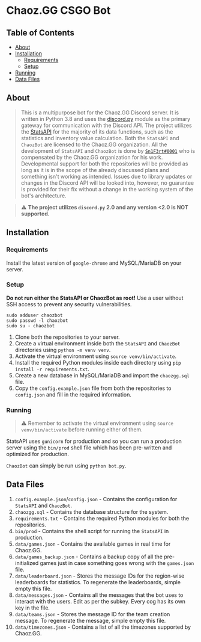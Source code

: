 # Chaoz.GG CSGO Bot

## Table of Contents

- [About](#about)
- [Installation](#installation)
  * [Requirements](#requirements)
  * [Setup](#setup)
- [Running](#running)
- [Data Files](#data-files)

## About

> This is a multipurpose bot for the Chaoz.GG Discord server. It is written in Python 3.8 and uses the [discord.py](https://github.com/Rapptz/discord.py) module as the primary gateway for communication with the Discord API.
> The project utilizes the [StatsAPI](https://github.com/Chaoz-GG/StatsAPI) for the majority of its data functions, such as the statistics and inventory value calculation. Both the `StatsAPI` and `ChaozBot` are licensed to the Chaoz.GG organization.
> All the development of `StatsAPI` and `ChaozBot` is done by [`Sn1F3rt#0001`](https://github.com/Sn1F3rt) who is compensated by the Chaoz.GG organization for his work.
> Developmental support for both the repositories will be provided as long as it is in the scope of the already discussed plans and something isn't working as intended. 
> Issues due to library updates or changes in the Discord API will be looked into, however, no guarantee is provided for their fix without a change in the working system of the bot's architecture.

> :warning: **The project utilizes `discord.py` 2.0 and any version <2.0 is NOT supported.**

## Installation

### Requirements

Install the latest version of `google-chrome` and MySQL/MariaDB on your server.

### Setup

**Do not run either the StatsAPI or ChaozBot as root!** Use a user without SSH access to prevent any security vulnerabilities.

```
sudo adduser chaozbot
sudo passwd -l chaozbot
sudo su - chaozbot
```

1. Clone both the repositories to your server.
2. Create a virtual environment inside both the `StatsAPI` and `ChaozBot` directories using `python -m venv venv`.
3. Activate the virtual environment using `source venv/bin/activate`.
4. Install the required Python modules inside each directory using `pip install -r requirements.txt`.
5. Create a new database in MySQL/MariaDB and import the `chaozgg.sql` file.
6. Copy the `config.example.json` file from both the repositories to `config.json` and fill in the required information. 

### Running 

> :warning: Remember to activate the virtual environment using `source venv/bin/activate` before running either of them.

StatsAPI uses `gunicorn` for production and so you can run a production server using the `bin/prod` shell file which has been pre-written and optimized for production.

`ChaozBot` can simply be run using `python bot.py`.

## Data Files

1. `config.example.json`/`config.json` - Contains the configuration for `StatsAPI` and `ChaozBot`.
2. `chaozgg.sql` - Contains the database structure for the system.
3. `requirements.txt` - Contains the required Python modules for both the repositories.
4. `bin/prod` - Contains the shell script for running the `StatsAPI` in production.
5. `data/games.json` - Contains the available games in real time for Chaoz.GG.
6. `data/games_backup.json` - Contains a backup copy of all the pre-initialized games just in case something goes wrong with the `games.json` file.
7. `data/leaderboard.json` - Stores the message IDs for the region-wise leaderboards for statistics. To regenerate the leaderboards, simple empty this file. 
8. `data/messages.json` - Contains all the messages that the bot uses to interact with the users. Edit as per the subkey. Every cog has its own key in the file.
9. `data/teams.json` - Stores the message ID for the team creation message. To regenerate the message, simple empty this file.
10. `data/timezones.json` - Contains a list of all the timezones supported by Chaoz.GG.